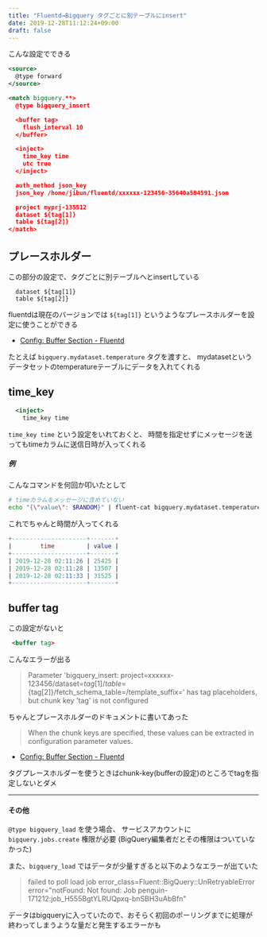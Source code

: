 ```yaml
---
title: "Fluentd→Bigquery タグごとに別テーブルにinsert"
date: 2019-12-28T11:12:24+09:00
draft: false
---
```


こんな設定でできる

```xml
<source>
  @type forward
</source>

<match bigquery.**>
  @type bigquery_insert

  <buffer tag>
    flush_interval 10
  </buffer>

  <inject>
    time_key time
    utc true
  </inject>

  auth_method json_key
  json_key /home/jibun/fluentd/xxxxxx-123456-35640a504591.json

  project myprj-135512
  dataset ${tag[1]}
  table ${tag[2]}
</match>
```


## プレースホルダー

この部分の設定で、タグごとに別テーブルへとinsertしている

```
  dataset ${tag[1]}
  table ${tag[2]}
```

fluentdは現在のバージョンでは `${tag[1]}` というようなプレースホルダーを設定に使うことができる

- [Config: Buffer Section - Fluentd](https://docs.fluentd.org/configuration/buffer-section#placeholders)

たとえば `bigquery.mydataset.temperature` タグを渡すと、
mydatasetというデータセットのtemperatureテーブルにデータを入れてくれる


## time_key

```xml
  <inject>
    time_key time
```

`time_key time` という設定をいれておくと、
時間を指定せずにメッセージを送ってもtimeカラムに送信日時が入ってくれる

##### 例

こんなコマンドを何回か叩いたとして

```bash
# timeカラムをメッセージに含めていない
echo "{\"value\": $RANDOM}" | fluent-cat bigquery.mydataset.temperature
```

これでちゃんと時間が入ってくれる

```sql
+---------------------+-------+
|        time         | value |
+---------------------+-------+
| 2019-12-28 02:11:26 | 25425 |
| 2019-12-28 02:11:28 | 13507 |
| 2019-12-28 02:11:33 | 31525 |
+---------------------+-------+
```


## buffer tag

この設定がないと

``` xml
 <buffer tag>
```

こんなエラーが出る

> Parameter 'bigquery_insert: project=xxxxxx-123456/dataset=${tag[1]}/table=${tag[2]}/fetch_schema_table=/template_suffix=' has tag placeholders, but chunk key 'tag' is not configured

ちゃんとプレースホルダーのドキュメントに書いてあった

> When the chunk keys are specified, these values can be extracted in configuration parameter values.

- [Config: Buffer Section - Fluentd](https://docs.fluentd.org/configuration/buffer-section#placeholders)

タグプレースホルダーを使うときはchunk-key(bufferの設定)のところでtagを指定しないとダメ


---

#### その他

`@type bigquery_load` を使う場合、 サービスアカウントに `bigquery.jobs.create` 権限が必要 (BigQuery編集者だとその権限はついていなかった) 

また、`bigquery_load` ではデータが少量すぎると以下のようなエラーが出ていた

> failed to poll load job error_class=Fluent::BigQuery::UnRetryableError error="notFound: Not found: Job penguin-171212:job_H555BgtYLRUQpxq-bnSBH3uAbBfn"

データはbigqueryに入っていたので、おそらく初回のポーリングまでに処理が終わってしまうような量だと発生するエラーかも
